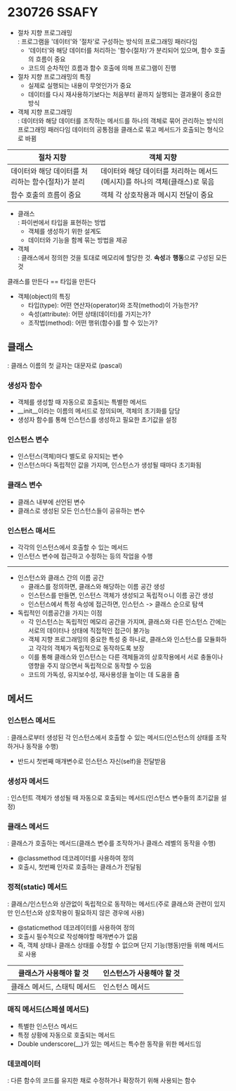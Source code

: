 # 230726 SSAFY
* 절차 지향 프로그래밍<br>
: 프로그램을 '데이터'와 '절차'로 구성하는 방식의 프로그래밍 패러다임
    * '데이터'와 해당 데이터를 처리하는 '함수(절차)'가 분리되어 있으며, 함수 호출의 흐름이 중요
    * 코드의 순차적인 흐름과 함수 호출에 의해 프로그램이 진행
* 절차 지향 프로그래밍의 특징
    * 실제로 실행되는 내용이 무엇인가가 중요
    * 데이터를 다시 재사용하기보다는 처음부터 끝까지 실행되는 결과물이 중요한 방식
* 객체 지향 프로그래밍<br>
: 데이터와 해당 데이터를 조작하는 메서드를 하나의 객체로 묶어 관리하는 방식의 프로그래밍 패러다임
데이터의 공통점을 클래스로 묶고
메서드가 호출되는 형식으로 바뀜


|절차 지향|객체 지향|
|---|---|
|데이터와 해당 데이터를 처리하는 함수(절차)가 분리|데이터와 해당 데이터를 처리하는 메서드(메시지)를 하나의 객체(클래스)로 묶음|
|함수 호출의 흐름이 중요|객체 각 상호작용과 메시지 전달이 중요|

* 클래스<br>
: 파이썬에서 타입을 표현하는 방법
    * 객체를 생성하기 위한 설계도
    * 데이터와 기능을 함께 묶는 방법을 제공
* 객체<br>
: 클래스에서 정의한 것을 토대로 메모리에 할당한 것. **속성**과 **행동**으로 구성된 모든 것

클래스를 만든다 == 타입을 만든다

* 객체(object)의 특징
    * 타입(type): 어떤 연산자(operator)와 조작(method)이 가능한가?
    * 속성(attribute): 어떤 상태(데이터)를 가지는가?
    * 조작법(method): 어떤 행위(함수)를 할 수 있는가?

## 클래스
: 클래스 이름의 첫 글자는 대문자로 (pascal)
### 생성자 함수
* 객체를 생성할 때 자동으로 호출되는 특별한 메서드
* __init__이라는 이름의 메서드로 정의되며, 객체의 초기화를 담당
* 생성자 함수를 통해 인스턴스를 생성하고 필요한 초기값을 설정
### 인스턴스 변수
* 인스턴스(객체)마다 별도로 유지되는 변수
* 인스턴스마다 독립적인 값을 가지며, 인스턴스가 생성될 때마다 초기화됨
### 클래스 변수
* 클래스 내부에 선언된 변수
* 클래스로 생성된 모든 인스턴스들이 공유하는 변수
### 인스턴스 매서드
* 각각의 인스턴스에서 호출할 수 있는 메서드
* 인스턴스 변수에 접근하고 수정하는 등의 작업을 수행
---
* 인스턴스와 클래스 간의 이름 공간
    * 클래스를 정의하면, 클래스와 해당하는 이름 공간 생성
    * 인스턴스를 만들면, 인스턴스 객체가 생성되고 독립적ㅇ니 이름 공간 생성
    * 인스턴스에서 특정 속성에 접근하면, 인스턴스 -> 클래스 순으로 탐색
* 독립적인 이름공간을 가지는 이점
    * 각 인스턴스는 독립적인 메모리 공간을 가지며, 클래스와 다른 인스턴스 간에는 서로의 데이터나 상태에 직접적인 접근이 불가능
    * 객체 지향 프로그래밍의 중요한 특성 중 하나로, 클래스와 인스턴스를 모듈화하고 각각의 객체가 독립적으로 동작하도록 보장
    * 이를 통해 클래스와 인스턴스는 다른 객체들과의 상호작용에서 서로 충돌이나 영향을 주지 않으면서 독립적으로 동작할 수 있음
    * 코드의 가독성, 유지보수성, 재사용성을 높이는 데 도움을 줌
## 메서드
### 인스턴스 메서드
: 클래스로부터 생성된 각 인스턴스에서 호출할 수 있는 메서드(인스턴스의 상태를 조작하거나 동작을 수행)
* 반드시 첫번째 매개변수로 인스턴스 자신(self)을 전달받음
### 생성자 메서드
: 인스턴트 객체가 생성될 때 자동으로 호출되는 메서드(인스턴스 변수들의 초기값을 설정)
### 클래스 메서드
: 클래스가 호출하는 메서드(클래스 변수를 조작하거나 클래스 레벨의 동작을 수행)
* @classmethod 데코레이터를 사용하여 정의
* 호출시, 첫번째 인자로 호출하는 클래스가 전달됨
### 정적(static) 메서드
: 클래스/인스턴스와 상관없이 독립적으로 동작하는 메서드(주로 클래스와 관련이 있지만 인스턴스와 상호작용이 필요하지 않은 경우에 사용)
* @staticmethod 데코레이터를 사용하여 정의
* 호출시 필수적으로 작성해야할 매개변수가 없음
* 즉, 객체 상태나 클래스 상태를 수정할 수 없으며 단지 기능(행동)만들 위해 메서드로 사용

|클래스가 사용해야 할 것|인스턴스가 사용해야 할 것|
|---|---|
|클래스 메서드, 스태틱 메서드|인스턴스 메서드|

### 매직 메서드(스페셜 메서드)
* 특별한 인스턴스 메서드
* 특정 상황에 자동으로 호출되는 메서드
* Double underscore(__)가 있는 메서드는 특수한 동작을 위한 메서드임

### 데코레이터
: 다른 함수의 코드를 유지한 채로 수정하거나 확장하기 위해 사용되는 함수